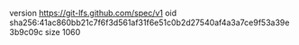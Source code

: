 version https://git-lfs.github.com/spec/v1
oid sha256:41ac860bb21c7f6f3d561af31f6e51c0b2d27540af4a3a7ce9f53a39e3b9c09c
size 1060

